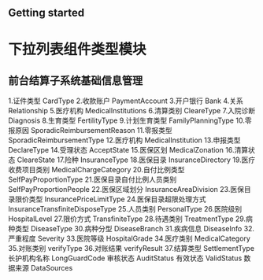 ## Getting started


# 下拉列表组件类型模块

## 前台结算子系统基础信息管理
1.证件类型  CardType
2.收款账户  PaymentAccount
3.开户银行  Bank
4.关系      Relationship
5.医疗机构 MedicalInstitutions
6.清算类别 CleareType
7.入院诊断  Diagnosis
8.生育类型  FertilityType
9.计划生育类型 FamilyPlanningType
10.零报原因 SporadicReimbursementReason
11.零报类型 SporadicReimbursementType
12.医疗机构 MedicalInstitution
13.申报类型 DeclareType
14.受理状态 AcceptState
15.医保区划 MedicalZonation
16.清算状态 CleareState
17.险种 InsuranceType
18.医保目录 InsuranceDirectory
19.医疗收费项目类别 MedicalChargeCategory
20.自付比例类型 SelfPayProportionType
21.医保目录自付比例人员类别 SelfPayProportionPeople
22.医保区域划分 InsuranceAreaDivision
23.医保目录限价类型 InsurancePriceLimitType
24.医保目录超限处理方式 InsuranceTransfiniteDisposeType
25.人员类别 PersonalType
26.医院级别 HospitalLevel
27.限价方式 TransfiniteType
28.待遇类别 TreatmentType
29.病种类型 DiseaseType
30.病种分型 DiseaseBranch
31.疾病信息 DiseaseInfo
32.严重程度 Severity
33.医院等级 HospitalGrade
34.医疗类别 MedicalCategory
35.对账类别 verifyType
36.对账结果 verifyResult
37.结算类型 SettlementType
    长护机构名称 LongGuardCode
    审核状态 AuditStatus
    有效状态 ValidStatus
    数据来源 DataSources
